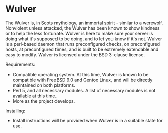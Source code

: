 Wulver
======

The Wulver is, in Scots mythology, an immortal spirit - similar to a werewolf. Nonviolent unless attacked, the Wulver has been known to show kindness or to help the less fortunate.
Wulver is here to make sure your server is doing what it's supposed to be doing, and to let you know if it's not.
Wulver is a perl-based daemon that runs preconfigured checks, on preconfigured hosts, at preconfigured times, and is built to be extremely extendable and easy to modify.
Wulver is licensed under the BSD 3-clause license.

Requirements:
* Compatible operating system. At this time, Wulver is known to be compatible with FreeBSD 9.0 and Gentoo Linux, and will be directly maintained on both platforms.
* Perl 5, and all necessary modules. A list of necessary modules is not available at this time.
* More as the project develops.

Installing:
* Install instructions will be provided when Wulver is in a suitable state for use.
